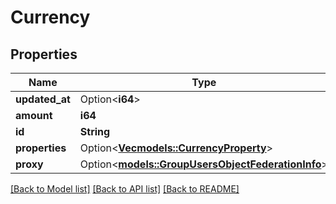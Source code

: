 # Currency

## Properties

Name | Type | Description | Notes
------------ | ------------- | ------------- | -------------
**updated_at** | Option<**i64**> |  | [optional]
**amount** | **i64** |  | 
**id** | **String** |  | 
**properties** | Option<[**Vec<models::CurrencyProperty>**](CurrencyProperty.md)> |  | [optional]
**proxy** | Option<[**models::GroupUsersObjectFederationInfo**](Group-usersObjectFederationInfo.md)> |  | [optional]

[[Back to Model list]](../README.md#documentation-for-models) [[Back to API list]](../README.md#documentation-for-api-endpoints) [[Back to README]](../README.md)


